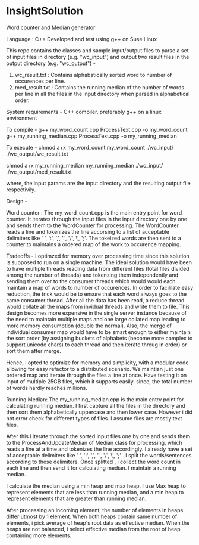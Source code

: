 # InsightSolution
Word counter and Median generator

Language : C++
Developed and test using g++ on Suse Linux  

This repo contains the classes and sample input/output files to parse a set of input files in directory (e.g. "wc_input") and output
two result files in the output directory (e.g. "wc_output") -
1) wc_result.txt : Contains alphabatically sorted word to number of occurences per line.
2) med_result.txt : Contains the running median of the number of words per line in all the files in the input directory when 
parsed in alphabetical order.

System requirements - 
C++ compiler, preferably g++ on a linux environment

To compile -
g++ my_word_count.cpp ProcessText.cpp -o my_word_count
g++ my_running_median.cpp ProcessText.cpp -o my_running_median

To execute -
chmod a+x my_word_count
my_word_count ./wc_input/ ./wc_output/wc_result.txt

chmod a+x my_running_median
my_running_median ./wc_input/ ./wc_output/med_result.txt

where, the input params are the input directory and the resulting output file respectivily.

Design -

Word counter : 
The my_word_count.cpp is the main entry point for word counter. It iterates through the input files in the input directory
one by one and sends them to the WordCounter for processing. The WordCounter reads a line and tokenizes the line accorsing to a list
of acceptable delimiters like ' ', ':', ',', '.', '/', \\', ';'.
The tokeized words are then sent to a counter to maintains a ordered map of the work to occurence mapping.

Tradeoffs - 
I optimzed for memory over processing time since this solution is supposed to run on a single machine. The ideal solution would 
have been to have multiple threads reading data from different files (total files divided among the number of threads) and 
tokenzing them independently and sending them over to the consumer threads which would would each maintain a map of words to number
of occurences. In order to facililate easy reduction, the trick would be to ensure that each word always goes to the same consumer thread.
After all the data has been read, a reduce thread would collate all the maps from invidual threads and write them to file.
This design becomes more expensive in the single server instance because of the need to maintain multiple maps and one large collated map
leading to more memory consumption (double the normal). Also, the merge of individual consumer map would have to be smart enough to  either
maintain the sort order (by assigning buckets of alphabets (become more complex to support unicode chars) to each thread and then iterate throug in order)  or sort them  after merge.

Hence, i opted to optimize for memory and simplicity, with a modular code allowing for easy refactor to a distributed scenario.
We maintian just one ordered map and iterate through the files a line at once. Have testing it on input of multiple 25GB files,
which it supports easily. since, the total number of words hardly reaches millions.

Running Median:
The my_running_median.cpp is the main entry point for calculating running median. I first capture all the files in the directory and then sort them alphabetically uppercase and then lower case. 
However i did not error check for different types of files. I assume files are mostly text files. 

After this i iterate through the sorted input files one by one and sends them to the ProcessAndUpdateMedian of Median class for processing, which reads a line at a time and tokenizes the line accordingly. 
I already have a set of acceptable delimiters like ' ', ':', ',', '.', '/', \\', ';' . I split the words/sentences according to these delimiters.
Once splitted , i collect the word count in each line and then send it for calculating median. I maintain a running median. 

I calculate the median using a min heap and max heap.
I use Max heap to represent elements that are less than running median, and a min heap to represent elements that are greater than running median.

After processing an incoming element, the number of elements in heaps differ utmost by 1 element. When both heaps contain same number of elements, i pick average of heap's root data as effective median. When the heaps are not balanced, i select effective median from the root of heap containing more elements.
